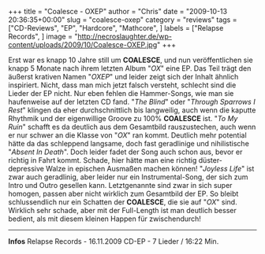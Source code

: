 +++
title = "Coalesce - OXEP"
author = "Chris"
date = "2009-10-13 20:36:35+00:00"
slug = "coalesce-oxep"
category = "reviews"
tags = ["CD-Reviews", "EP", "Hardcore", "Mathcore", ]
labels = ["Relapse Records", ]
image = "http://necroslaughter.de/wp-content/uploads/2009/10/Coalesce-OXEP.jpg"
+++

Erst war es knapp 10 Jahre still um **COALESCE**, und nun veröffentlichen sie knapp 5 Monate nach ihrem letzten Album "_OX_" eine EP. Das Teil trägt den äußerst krativen Namen "_OXEP_" und leider zeigt sich der Inhalt ähnlich inspiriert.
Nicht, dass man mich jetzt falsch versteht, schlecht sind die Lieder der EP nicht. Nur eben fehlen die Hammer-Songs, wie man sie haufenweise auf der letzten CD fand. "_The Blind_" oder "_Through Sparrows I Rest_" klingen da eher durchschnittlich bis langweilig, auch wenn die kaputte Rhythmik und der eigenwillige Groove zu 100% **COALESCE** ist. "_To My Ruin_" schafft es da deutlich aus dem Gesamtbild rauszustechen, auch wenn er nur schwer an die Klasse von "_OX_" ran kommt. Deutlich mehr potential hätte da das schleppend langsame, doch fast geradlinige und nihilistische "_Absent In Death_". Doch leider fadet der Song auch schon aus, bevor er richtig in Fahrt kommt. Schade, hier hätte man eine richtig düster-depressive Walze in epischen Ausmaßen machen können!
"_Joyless Life_" ist zwar auch geradlinig, aber leider nur ein Instrumental-Song, der sich zum Intro und Outro gesellen kann. Letztgenannte sind zwar in sich super homogen, passen aber nicht wirklich zum Gesamtbild der EP. So bleibt schlussendlich nur ein Schatten der **COALESCE**, die sie auf "_OX_" sind. Wirklich sehr schade, aber mit der Full-Length ist man deutlich besser bedient, als mit diesem kleinen Happen für zwischendurch!





---
**Infos**
Relapse Records - 16.11.2009
CD-EP - 7 Lieder / 16:22 Min.
